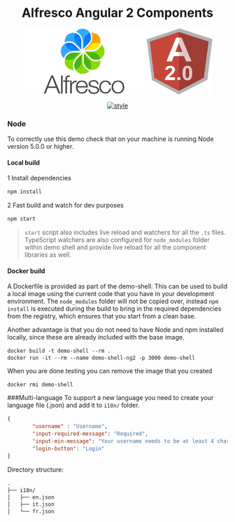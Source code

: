 
<h1 align="center">Alfresco Angular 2 Components</h1>
<p align="center">
  <img title="alfresco" alt='alfresco' src='../assets/alfresco.png'  width="280px" height="150px" ></img>
  <img title="angular2" alt='angular2' src='../assets/angular2.png'  width="150px" height="150px" ></img>
</p>
<p align="center">
    <a href='https://github.com/mgechev/angular2-style-guide'>
      <img src='https://mgechev.github.io/angular2-style-guide/images/badge.svg' alt='style' />
    </a>
</p>

### Node
To correctly use this demo check that on your machine is running Node version 5.0.0 or higher.

#### Local build

1 Install dependencies

```sh
npm install
```

2 Fast build and watch for dev purposes

```sh
npm start
```

>`start` script also includes live reload and watchers for all the `.ts` files.
TypeScript watchers are also configured for `node_modules` folder within demo shell
and provide live reload for all the component libraries as well.

#### Docker build

A Dockerfile is provided as part of the demo-shell. This can be used to build a local image using the current code
that you have in your development environment. The `node_modules` folder will not be copied over, instead `npm install`
is executed during the build to bring in the required dependencies from the registry, which ensures that you start from
a clean base.

Another advantage is that you do not need to have Node and npm installed locally, since these are already included with the
base image.

    docker build -t demo-shell --rm .
    docker run -it --rm --name demo-shell-ng2 -p 3000 demo-shell

When you are done testing you can remove the image that you created

    docker rmi demo-shell

###Multi-language
To support a new language you need to create your language file (.json) and add it to `i18n/` folder.

```json
{
        "username" : "Username",
        "input-required-message": "Required",
        "input-min-message": "Your username needs to be at least 4 characters.",
        "login-button": "Login"
}
```

Directory structure:
```
.
├── i18n/
│   ├── en.json
│   ├── it.json
│   └── fr.json
```



